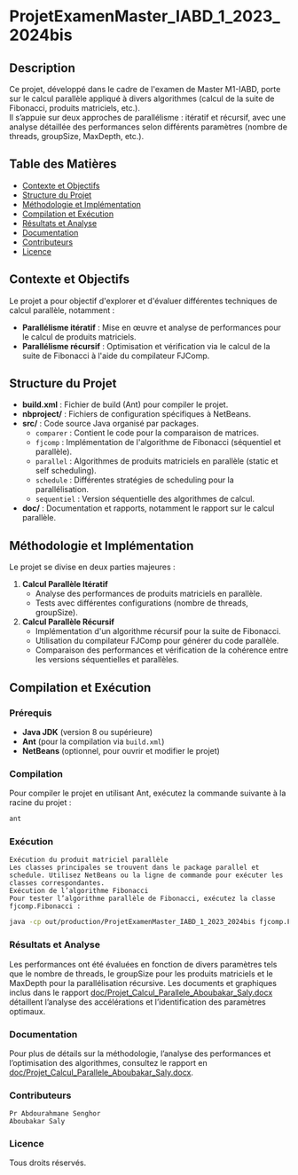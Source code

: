 # ProjetExamenMaster_IABD_1_2023_2024bis

## Description
Ce projet, développé dans le cadre de l'examen de Master M1-IABD, porte sur le calcul parallèle appliqué à divers algorithmes (calcul de la suite de Fibonacci, produits matriciels, etc.).  
Il s’appuie sur deux approches de parallélisme : itératif et récursif, avec une analyse détaillée des performances selon différents paramètres (nombre de threads, groupSize, MaxDepth, etc.).

## Table des Matières
- [Contexte et Objectifs](#contexte-et-objectifs)
- [Structure du Projet](#structure-du-projet)
- [Méthodologie et Implémentation](#méthodologie-et-implémentation)
- [Compilation et Exécution](#compilation-et-exécution)
- [Résultats et Analyse](#résultats-et-analyse)
- [Documentation](#documentation)
- [Contributeurs](#contributeurs)
- [Licence](#licence)

## Contexte et Objectifs
Le projet a pour objectif d'explorer et d'évaluer différentes techniques de calcul parallèle, notamment :
- **Parallélisme itératif** : Mise en œuvre et analyse de performances pour le calcul de produits matriciels.
- **Parallélisme récursif** : Optimisation et vérification via le calcul de la suite de Fibonacci à l'aide du compilateur FJComp.

## Structure du Projet
- **build.xml** : Fichier de build (Ant) pour compiler le projet.
- **nbproject/** : Fichiers de configuration spécifiques à NetBeans.
- **src/** : Code source Java organisé par packages.
  - `comparer` : Contient le code pour la comparaison de matrices.
  - `fjcomp` : Implémentation de l'algorithme de Fibonacci (séquentiel et parallèle).
  - `parallel` : Algorithmes de produits matriciels en parallèle (static et self scheduling).
  - `schedule` : Différentes stratégies de scheduling pour la parallélisation.
  - `sequentiel` : Version séquentielle des algorithmes de calcul.
- **doc/** : Documentation et rapports, notamment le rapport sur le calcul parallèle.

## Méthodologie et Implémentation
Le projet se divise en deux parties majeures :
1. **Calcul Parallèle Itératif**  
   - Analyse des performances de produits matriciels en parallèle.
   - Tests avec différentes configurations (nombre de threads, groupSize).
2. **Calcul Parallèle Récursif**  
   - Implémentation d'un algorithme récursif pour la suite de Fibonacci.
   - Utilisation du compilateur FJComp pour générer du code parallèle.
   - Comparaison des performances et vérification de la cohérence entre les versions séquentielles et parallèles.

## Compilation et Exécution
### Prérequis
- **Java JDK** (version 8 ou supérieure)
- **Ant** (pour la compilation via `build.xml`)
- **NetBeans** (optionnel, pour ouvrir et modifier le projet)

### Compilation
Pour compiler le projet en utilisant Ant, exécutez la commande suivante à la racine du projet :
```bash
ant
```

### Exécution

    Exécution du produit matriciel parallèle
    Les classes principales se trouvent dans le package parallel et schedule. Utilisez NetBeans ou la ligne de commande pour exécuter les classes correspondantes.
    Exécution de l’algorithme Fibonacci
    Pour tester l’algorithme parallèle de Fibonacci, exécutez la classe fjcomp.Fibonacci :

```bash
java -cp out/production/ProjetExamenMaster_IABD_1_2023_2024bis fjcomp.Fibonacci
```
### Résultats et Analyse

Les performances ont été évaluées en fonction de divers paramètres tels que le nombre de threads, le groupSize pour les produits matriciels et le MaxDepth pour la parallélisation récursive.
Les documents et graphiques inclus dans le rapport [doc/Projet_Calcul_Parallele_Aboubakar_Saly.docx](doc/Projet_Calcul_Parallele_Aboubakar_Saly.docx) détaillent l’analyse des accélérations et l’identification des paramètres optimaux.
### Documentation

Pour plus de détails sur la méthodologie, l’analyse des performances et l’optimisation des algorithmes, consultez le rapport en [doc/Projet_Calcul_Parallele_Aboubakar_Saly.docx](doc/Projet_Calcul_Parallele_Aboubakar_Saly.docx).
### Contributeurs
	Pr Abdourahmane Senghor
    Aboubakar Saly

### Licence

Tous droits réservés.
